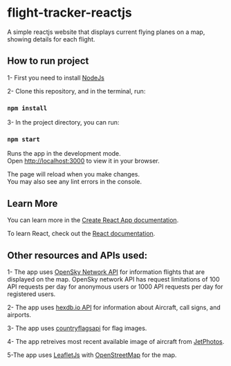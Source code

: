 # flight-tracker-reactjs
A simple reactjs website that displays current flying planes on a map, showing details for each flight.

## How to run project

1- First you need to install [NodeJs](https://nodejs.org/en/)

2- Clone this repository, and in the terminal, run:

### `npm install`

3- In the project directory, you can run:

### `npm start`

Runs the app in the development mode.\
Open [http://localhost:3000](http://localhost:3000) to view it in your browser.

The page will reload when you make changes.\
You may also see any lint errors in the console.

## Learn More

You can learn more in the [Create React App documentation](https://facebook.github.io/create-react-app/docs/getting-started).

To learn React, check out the [React documentation](https://reactjs.org/).

## Other resources and APIs used:

1- The app uses [OpenSky Network API](https://opensky-network.org/) for information flights that are displayed on the map. OpenSky network API has request limitations of 100 API requests per day for anonymous users or 1000 API requests per day for registered users.

2- The app uses [hexdb.io API](https://hexdb.io/) for information about Aircraft, call signs, and airports.

3- The app uses [countryflagsapi](https://countryflagsapi.com) for flag images.

4- The app retreives most recent available image of aircraft from [JetPhotos](http://jetphotos.com/).

5-The app uses [LeafletJs](https://leafletjs.com/) with [OpenStreetMap](https://www.openstreetmap.org/) for the map.
